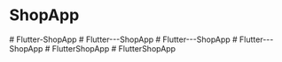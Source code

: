 # ShopApp
#   F l u t t e r - S h o p A p p  
 #   F l u t t e r - - - S h o p A p p  
 #   F l u t t e r - - - S h o p A p p  
 #   F l u t t e r - - - S h o p A p p  
 #   F l u t t e r S h o p A p p  
 #   F l u t t e r S h o p A p p  
 